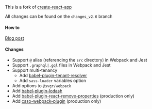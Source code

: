 This is a fork of [create-react-app](https://github.com/facebook/create-react-app)

All changes can be found on the `changes_v2.0` branch

#### How to

[Blog post](https://amido.com/blog/custom-react-app/)

#### Changes

- Support `@` alias (referencing the `src` directory) in Webpack and Jest
- Support `.graphql|.gql` files in Webpack and Jest
- Support multi-tenancy
  - Add [babel-plugin-tenant-resolver](https://github.com/MakakeCommunity/babel-plugin-tenant-resolver)
  - Add `sass-loader` variables option
- Add options to `@svgr/webpack`
- Add [babel-plugin-lodash](https://github.com/lodash/babel-plugin-lodash)
- Add [babel-plugin-react-remove-properties](https://github.com/oliviertassinari/babel-plugin-react-remove-properties) (production only)
- Add [csso-webpack-plugin](https://github.com/zoobestik/csso-webpack-plugin) (production only)
